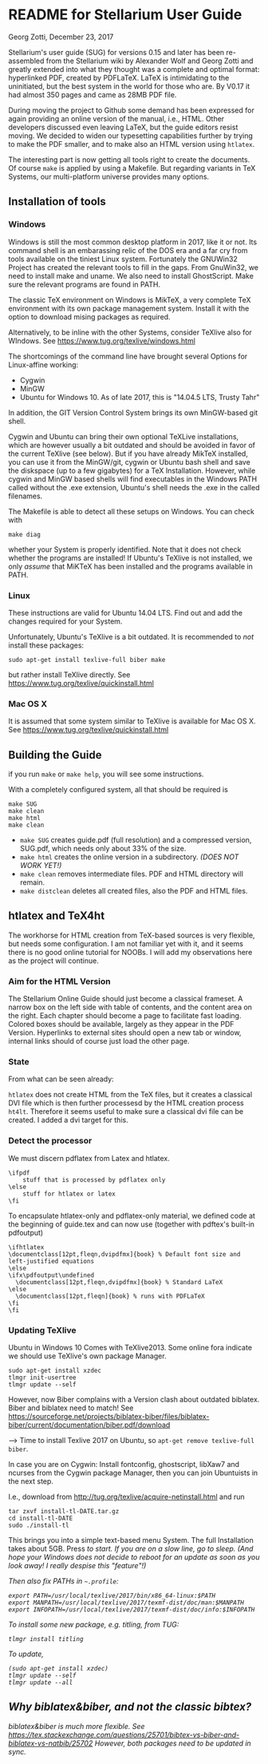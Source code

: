 # README for Stellarium User Guide

Georg Zotti, December 23, 2017

Stellarium's user guide (SUG) for versions 0.15 and later has been re-assembled from the Stellarium wiki by Alexander Wolf and Georg Zotti and greatly extended into what they thought was a complete and optimal format: hyperlinked PDF, created by PDFLaTeX. LaTeX is intimidating to the uninitiated, but the best system in the world for those who are. By V0.17 it had almost 350 pages and came as 28MB PDF file. 

During moving the project to Github some demand has been expressed for again providing an online version of the manual, i.e., HTML. Other developers discussed even leaving LaTeX, but the guide editors resist moving. We decided to widen our typesetting capabilities further by trying to make the PDF smaller, and to make also an HTML version using `htlatex`. 

The interesting part is now getting all tools right to create the documents. Of course `make` is applied by using a Makefile. But regarding variants in TeX Systems, our multi-platform universe provides many options.

## Installation of tools
### Windows
Windows is still the most common desktop platform in 2017, like it or not. Its command shell is an embarassing relic of the DOS era and a far cry from tools available on the tiniest Linux system. Fortunately the GNUWin32 Project has created the relevant tools to fill in the gaps. From GnuWin32, we need to install make and uname. We also need to install GhostScript. Make sure the relevant programs are found in PATH.

The classic TeX environment on Windows is MikTeX, a very complete TeX environment with its own package management system. Install it with the option to download mising packages as required. 

Alternatively, to be inline with the other Systems, consider TeXlive also for WIndows.
See https://www.tug.org/texlive/windows.html


The shortcomings of the command line have brought several Options for Linux-affine working:

* Cygwin
* MinGW
* Ubuntu for Windows 10. As of late 2017, this is "14.04.5 LTS, Trusty Tahr"

In addition, the GIT Version Control System brings its own MinGW-based git shell. 

Cygwin and Ubuntu can bring their own optional TeXLive installations, which are however usually a bit outdated and should be avoided in favor of the current TeXlive (see below). But if you have already MikTeX installed, you can use it from the MinGW/git, cygwin or Ubuntu bash shell and save the diskspace (up to a few gigabytes) for a TeX Installation. However, while cygwin and MinGW based shells will find executables in the Windows PATH called without the .exe extension, Ubuntu's shell needs the .exe in the called filenames. 

The Makefile is able to detect all these setups on Windows. You can check with 

```
make diag
```

whether your System is properly identified. Note that it does not check whether the programs are installed! If Ubuntu's TeXlive is not installed, we only *assume* that MiKTeX has been installed and the programs available in PATH.

### Linux

These instructions are valid for Ubuntu 14.04 LTS. Find out and add the changes required for your System.

Unfortunately, Ubuntu's TeXlive is a bit outdated. It is recommended to *not* install these packages:

```
sudo apt-get install texlive-full biber make 
```

but rather install TeXlive directly. See https://www.tug.org/texlive/quickinstall.html


### Mac OS X

It is assumed that some system similar to TeXlive is available for Mac OS X. See https://www.tug.org/texlive/quickinstall.html




## Building the Guide

if you run `make` or `make help`, you will see some instructions. 

With a completely configured system, all that should be required is

```
make SUG
make clean
make html
make clean
```

* `make SUG` creates guide.pdf (full resolution) and a compressed version, SUG.pdf, which needs only about 33% of the size. 
* `make html` creates the online version in a subdirectory. *(DOES NOT WORK YET!)*
* `make clean` removes intermediate files. PDF and HTML directory will remain.
* `make distclean` deletes all created files, also the PDF and HTML files.

## htlatex and TeX4ht
The workhorse for HTML creation from TeX-based sources is very flexible, but needs some configuration. I am not familiar yet with it, and it seems there is no good online tutorial for NOOBs. I will add my observations here as the project will continue.


### Aim for the HTML Version

The Stellarium Online Guide should just become a classical frameset. A narrow box on the left side with table of contents, and the content area on the right. Each chapter should become a page to facilitate fast loading. Colored boxes should be available, largely as they appear in the PDF Version. Hyperlinks to external sites should open a new tab or window, internal links should of course just load the other page.


### State
From what can be seen already: 

`htlatex` does not create HTML from the TeX files, but it creates a classical DVI file which is then further processesd by the HTML creation process `ht4lt`. Therefore it seems useful to make sure a classical dvi file can be created. I added a dvi target for this. 

### Detect the processor

We must discern pdflatex from Latex and htlatex. 

```
\ifpdf
    stuff that is processed by pdflatex only
\else
    stuff for htlatex or latex
\fi
```

To encapsulate htlatex-only and pdflatex-only material, we defined code at the beginning of guide.tex and can now use (together with pdftex's built-in pdfoutput)

```
\ifhtlatex
\documentclass[12pt,fleqn,dvipdfmx]{book} % Default font size and left-justified equations
\else
\ifx\pdfoutput\undefined
  \documentclass[12pt,fleqn,dvipdfmx]{book} % Standard LaTeX
\else
  \documentclass[12pt,fleqn]{book} % runs with PDFLaTeX
\fi
\fi
```



### Updating TeXlive

Ubuntu in Windows 10 Comes with TeXlive2013. Some online fora indicate we should use TeXlive's own package Manager.

```
sudo apt-get install xzdec
tlmgr init-usertree
tlmgr update --self

```



However, now Biber complains with a Version clash about outdated biblatex. Biber and biblatex need to match! See https://sourceforge.net/projects/biblatex-biber/files/biblatex-biber/current/documentation/biber.pdf/download

--> Time to install Texlive 2017 on Ubuntu, so  `apt-get remove texlive-full biber`.

In case you are on Cygwin: Install fontconfig, ghostscript, libXaw7 and ncurses from the Cygwin package Manager, then you can join Ubuntuists in the next step.

I.e., download from http://tug.org/texlive/acquire-netinstall.html and run 

```
tar zxvf install-tl-DATE.tar.gz
cd install-tl-DATE
sudo ./install-tl
```

This brings you into a simple text-based menu System. The full Installation takes about 5GB. Press <I> to start. If you are on a slow line, go to sleep. (And hope your Windows does not decide to reboot for an update as soon as you look away! I really despise this "feature"!)

Then also fix PATHs in `~.profile`:

```
export PATH=/usr/local/texlive/2017/bin/x86_64-linux:$PATH
export MANPATH=/usr/local/texlive/2017/texmf-dist/doc/man:$MANPATH
export INFOPATH=/usr/local/texlive/2017/texmf-dist/doc/info:$INFOPATH
```

To install some new package, e.g. titling, from TUG:

```
tlmgr install titling
```

To update, 

```
(sudo apt-get install xzdec)
tlmgr update --self
tlmgr update --all
```


## Why biblatex&biber, and not the classic bibtex?

biblatex&biber is much more flexible. See 
https://tex.stackexchange.com/questions/25701/bibtex-vs-biber-and-biblatex-vs-natbib/25702
However, both packages need to be updated in sync.


